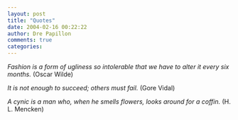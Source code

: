 ```yaml
---
layout: post
title: "Quotes"
date: 2004-02-16 00:22:22
author: Dre Papillon
comments: true
categories: 
---
```



*Fashion is a form of ugliness so intolerable that we have to alter it every six months.*  (Oscar Wilde)

*It is not enough to succeed; others must fail.*  (Gore Vidal)

*A cynic is a man who, when he smells flowers, looks around for a coffin.*  (H. L. Mencken)